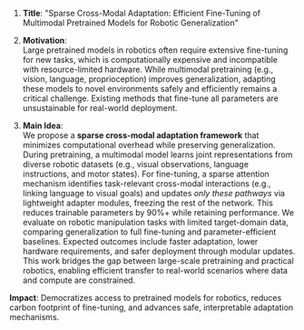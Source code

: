 1. **Title**: "Sparse Cross-Modal Adaptation: Efficient Fine-Tuning of Multimodal Pretrained Models for Robotic Generalization"  

2. **Motivation**:  
Large pretrained models in robotics often require extensive fine-tuning for new tasks, which is computationally expensive and incompatible with resource-limited hardware. While multimodal pretraining (e.g., vision, language, proprioception) improves generalization, adapting these models to novel environments safely and efficiently remains a critical challenge. Existing methods that fine-tune all parameters are unsustainable for real-world deployment.  

3. **Main Idea**:  
We propose a **sparse cross-modal adaptation framework** that minimizes computational overhead while preserving generalization. During pretraining, a multimodal model learns joint representations from diverse robotic datasets (e.g., visual observations, language instructions, and motor states). For fine-tuning, a sparse attention mechanism identifies task-relevant cross-modal interactions (e.g., linking language to visual goals) and updates *only these pathways* via lightweight adapter modules, freezing the rest of the network. This reduces trainable parameters by 90%+ while retaining performance. We evaluate on robotic manipulation tasks with limited target-domain data, comparing generalization to full fine-tuning and parameter-efficient baselines. Expected outcomes include faster adaptation, lower hardware requirements, and safer deployment through modular updates. This work bridges the gap between large-scale pretraining and practical robotics, enabling efficient transfer to real-world scenarios where data and compute are constrained.  

**Impact**: Democratizes access to pretrained models for robotics, reduces carbon footprint of fine-tuning, and advances safe, interpretable adaptation mechanisms.